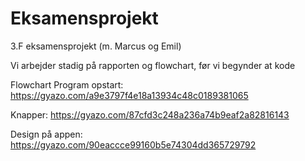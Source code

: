 # Eksamensprojekt
3.F eksamensprojekt (m. Marcus og Emil)

Vi arbejder stadig på rapporten og flowchart, før vi begynder at kode

Flowchart
Program opstart:
https://gyazo.com/a9e3797f4e18a13934c48c0189381065

Knapper:
https://gyazo.com/87cfd3c248a236a74b9eaf2a82816143

Design på appen:
https://gyazo.com/90eaccce99160b5e74304dd365729792